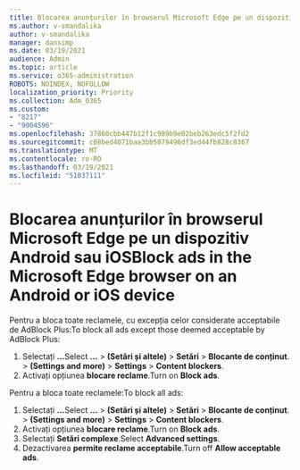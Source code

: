 ```yaml
---
title: Blocarea anunțurilor în browserul Microsoft Edge pe un dispozitiv Android sau iOS
ms.author: v-smandalika
author: v-smandalika
manager: dansimp
ms.date: 03/19/2021
audience: Admin
ms.topic: article
ms.service: o365-administration
ROBOTS: NOINDEX, NOFOLLOW
localization_priority: Priority
ms.collection: Adm_O365
ms.custom:
- "8217"
- "9004596"
ms.openlocfilehash: 37860cbb447b12f1c989b9e02beb263edc5f2fd2
ms.sourcegitcommit: c08bed4071baa3bb5879496df3ed44fb828c8367
ms.translationtype: MT
ms.contentlocale: ro-RO
ms.lasthandoff: 03/19/2021
ms.locfileid: "51037111"
---
```

# <a name="block-ads-in-the-microsoft-edge-browser-on-an-android-or-ios-device"></a><span data-ttu-id="70c31-102">Blocarea anunțurilor în browserul Microsoft Edge pe un dispozitiv Android sau iOS</span><span class="sxs-lookup"><span data-stu-id="70c31-102">Block ads in the Microsoft Edge browser on an Android or iOS device</span></span>

<span data-ttu-id="70c31-103">Pentru a bloca toate reclamele, cu excepția celor considerate acceptabile de AdBlock Plus:</span><span class="sxs-lookup"><span data-stu-id="70c31-103">To block all ads except those deemed acceptable by AdBlock Plus:</span></span>
1. <span data-ttu-id="70c31-104">Selectați **...**</span><span class="sxs-lookup"><span data-stu-id="70c31-104">Select **…**</span></span><span data-ttu-id="70c31-105"> > **(Setări și altele)**  >  **Setări**  >  **Blocante de conținut**.</span><span class="sxs-lookup"><span data-stu-id="70c31-105"> > **(Settings and more)** > **Settings** > **Content blockers**.</span></span>
2. <span data-ttu-id="70c31-106">Activați opțiunea **blocare reclame**.</span><span class="sxs-lookup"><span data-stu-id="70c31-106">Turn on **Block ads**.</span></span>

<span data-ttu-id="70c31-107">Pentru a bloca toate reclamele:</span><span class="sxs-lookup"><span data-stu-id="70c31-107">To block all ads:</span></span>
1. <span data-ttu-id="70c31-108">Selectați **...**</span><span class="sxs-lookup"><span data-stu-id="70c31-108">Select **…**</span></span><span data-ttu-id="70c31-109"> > **(Setări și altele)**  >  **Setări**  >  **Blocante de conținut**.</span><span class="sxs-lookup"><span data-stu-id="70c31-109"> > **(Settings and more)** > **Settings** > **Content blockers**.</span></span>
2. <span data-ttu-id="70c31-110">Activați opțiunea **blocare reclame**.</span><span class="sxs-lookup"><span data-stu-id="70c31-110">Turn on **Block ads**.</span></span>
3. <span data-ttu-id="70c31-111">Selectați **Setări complexe**.</span><span class="sxs-lookup"><span data-stu-id="70c31-111">Select **Advanced settings**.</span></span>
4. <span data-ttu-id="70c31-112">Dezactivarea **permite reclame acceptabile**.</span><span class="sxs-lookup"><span data-stu-id="70c31-112">Turn off **Allow acceptable ads**.</span></span>